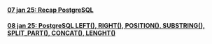 #### [07 jan 25: Recap PostgreSQL](https://github.com/nitin-singla/practice-postgres-07jan25/blob/main/exercises/ex1.md)
#### [08 jan 25: PostgreSQL LEFT(), RIGHT(), POSITION(), SUBSTRING(),  SPLIT_PART(), CONCAT(), LENGHT()](https://github.com/nitin-singla/practice-postgres-07jan25/blob/main/exercises/ex2.md)

